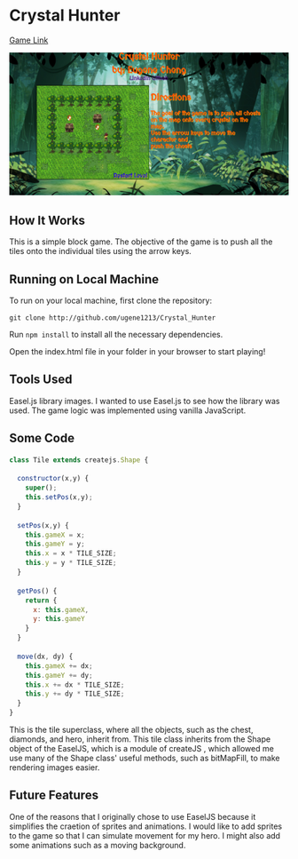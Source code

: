 # Crystal Hunter


[Game Link][link]

[link]: http://www.eugenecheng.club/Crystal_Hunter/

![link](assets/Crystal_Hunter.png)

## How It Works

This is a simple block game. The objective of the game is to push all the tiles onto the individual tiles using the arrow keys.

## Running on Local Machine

To run on your local machine, first clone the repository:

```
git clone http://github.com/ugene1213/Crystal_Hunter
```
Run ``` npm install ``` to install all the necessary dependencies.

Open the index.html file in your folder in your browser to start playing!

## Tools Used

Easel.js library images. I wanted to use Easel.js to see how the library was used. The game logic was implemented using vanilla JavaScript.

## Some Code

```javascript
class Tile extends createjs.Shape {

  constructor(x,y) {
    super();
    this.setPos(x,y);
  }

  setPos(x,y) {
    this.gameX = x;
    this.gameY = y;
    this.x = x * TILE_SIZE;
    this.y = y * TILE_SIZE;
  }

  getPos() {
    return {
      x: this.gameX,
      y: this.gameY
    }
  }

  move(dx, dy) {
    this.gameX += dx;
    this.gameY += dy;
    this.x += dx * TILE_SIZE;
    this.y += dy * TILE_SIZE;
  }
}
```
This is the tile superclass, where all the objects, such as the chest, diamonds, and hero, inherit from. This tile class inherits from the Shape object of the EaselJS, which is a module of createJS  , which allowed me use many of the Shape class' useful methods, such as bitMapFill, to make rendering images easier.

## Future Features

One of the reasons that I originally chose to use EaselJS because it simplifies the craetion of sprites and animations. I would like to add sprites to the game so that I can simulate movement for my
hero. I might also add some animations such as a moving background.
